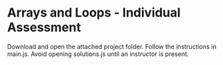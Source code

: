 # Arrays and Loops - Individual Assessment

Download and open the attached project folder. Follow the instructions in main.js. Avoid opening solutions.js until an instructor is present.
